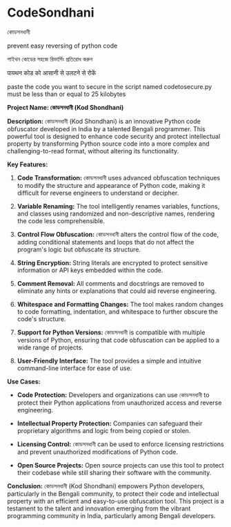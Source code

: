 # CodeSondhani
কোডসনধানী

prevent easy reversing of python code

পাইথন কোডের সহজে রিভার্সিং প্রতিরোধ করুন

पायथन कोड को आसानी से उलटने से रोकें


paste the code you want to secure in the script named codetosecure.py must be less than or equal to 25 kilobytes


**Project Name: কোডসনধানী (Kod Shondhani)**

**Description:**
কোডসনধানী (Kod Shondhani) is an innovative Python code obfuscator developed in India by a talented Bengali programmer. This powerful tool is designed to enhance code security and protect intellectual property by transforming Python source code into a more complex and challenging-to-read format, without altering its functionality.

**Key Features:**

1. **Code Transformation:** কোডসনধানী uses advanced obfuscation techniques to modify the structure and appearance of Python code, making it difficult for reverse engineers to understand or decipher.

2. **Variable Renaming:** The tool intelligently renames variables, functions, and classes using randomized and non-descriptive names, rendering the code less comprehensible.

3. **Control Flow Obfuscation:** কোডসনধানী alters the control flow of the code, adding conditional statements and loops that do not affect the program's logic but obfuscate its structure.

4. **String Encryption:** String literals are encrypted to protect sensitive information or API keys embedded within the code.

5. **Comment Removal:** All comments and docstrings are removed to eliminate any hints or explanations that could aid reverse engineering.

6. **Whitespace and Formatting Changes:** The tool makes random changes to code formatting, indentation, and whitespace to further obscure the code's structure.

7. **Support for Python Versions:** কোডসনধানী is compatible with multiple versions of Python, ensuring that code obfuscation can be applied to a wide range of projects.

8. **User-Friendly Interface:** The tool provides a simple and intuitive command-line interface for ease of use.

**Use Cases:**

- **Code Protection:** Developers and organizations can use কোডসনধানী to protect their Python applications from unauthorized access and reverse engineering.

- **Intellectual Property Protection:** Companies can safeguard their proprietary algorithms and logic from being copied or stolen.

- **Licensing Control:** কোডসনধানী can be used to enforce licensing restrictions and prevent unauthorized modifications of Python code.

- **Open Source Projects:** Open source projects can use this tool to protect their codebase while still sharing their software with the community.

**Conclusion:**
কোডসনধানী (Kod Shondhani) empowers Python developers, particularly in the Bengali community, to protect their code and intellectual property with an efficient and easy-to-use obfuscation tool. This project is a testament to the talent and innovation emerging from the vibrant programming community in India, particularly among Bengali developers.
